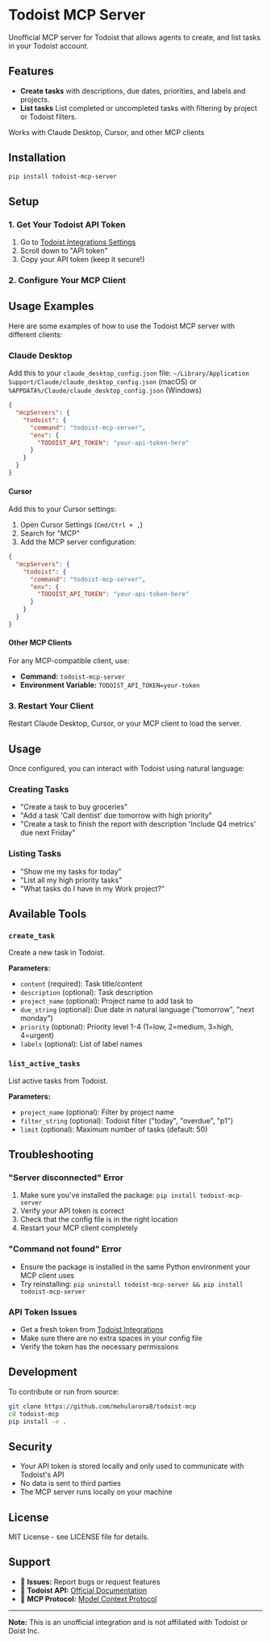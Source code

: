 # Todoist MCP Server

Unofficial MCP server for Todoist that allows agents to create, and list tasks in your Todoist account.

## Features

- **Create tasks** with descriptions, due dates, priorities, and labels and projects.
- **List tasks** List completed or uncompleted tasks with filtering by project or Todoist filters. 

Works with Claude Desktop, Cursor, and other MCP clients

## Installation

```bash
pip install todoist-mcp-server
```

## Setup

### 1. Get Your Todoist API Token

1. Go to [Todoist Integrations Settings](https://todoist.com/prefs/integrations)
2. Scroll down to "API token"
3. Copy your API token (keep it secure!)

### 2. Configure Your MCP Client

## Usage Examples

Here are some examples of how to use the Todoist MCP server with different clients:

### Claude Desktop

Add this to your `claude_desktop_config.json` file: `~/Library/Application Support/Claude/claude_desktop_config.json` (macOS) or `%APPDATA%/Claude/claude_desktop_config.json` (Windows)

```json
{
  "mcpServers": {
    "todoist": {
      "command": "todoist-mcp-server",
      "env": {
        "TODOIST_API_TOKEN": "your-api-token-here"
      }
    }
  }
}
```

#### Cursor

Add this to your Cursor settings:

1. Open Cursor Settings (`Cmd/Ctrl + ,`)
2. Search for "MCP" 
3. Add the MCP server configuration:

```json
{
  "mcpServers": {
    "todoist": {
      "command": "todoist-mcp-server",
      "env": {
        "TODOIST_API_TOKEN": "your-api-token-here"
      }
    }
  }
}
```

#### Other MCP Clients

For any MCP-compatible client, use:
- **Command:** `todoist-mcp-server`
- **Environment Variable:** `TODOIST_API_TOKEN=your-token`

### 3. Restart Your Client

Restart Claude Desktop, Cursor, or your MCP client to load the server.

## Usage

Once configured, you can interact with Todoist using natural language:

### Creating Tasks
- "Create a task to buy groceries"
- "Add a task 'Call dentist' due tomorrow with high priority"
- "Create a task to finish the report with description 'Include Q4 metrics' due next Friday"

### Listing Tasks
- "Show me my tasks for today"
- "List all my high priority tasks"
- "What tasks do I have in my Work project?"



## Available Tools

### `create_task`
Create a new task in Todoist.

**Parameters:**
- `content` (required): Task title/content
- `description` (optional): Task description
- `project_name` (optional): Project name to add task to
- `due_string` (optional): Due date in natural language ("tomorrow", "next monday")
- `priority` (optional): Priority level 1-4 (1=low, 2=medium, 3=high, 4=urgent)
- `labels` (optional): List of label names

### `list_active_tasks`
List active tasks from Todoist.

**Parameters:**
- `project_name` (optional): Filter by project name
- `filter_string` (optional): Todoist filter ("today", "overdue", "p1")
- `limit` (optional): Maximum number of tasks (default: 50)

## Troubleshooting

### "Server disconnected" Error
1. Make sure you've installed the package: `pip install todoist-mcp-server`
2. Verify your API token is correct
3. Check that the config file is in the right location
4. Restart your MCP client completely

### "Command not found" Error
- Ensure the package is installed in the same Python environment your MCP client uses
- Try reinstalling: `pip uninstall todoist-mcp-server && pip install todoist-mcp-server`

### API Token Issues
- Get a fresh token from [Todoist Integrations](https://todoist.com/prefs/integrations)
- Make sure there are no extra spaces in your config file
- Verify the token has the necessary permissions

## Development

To contribute or run from source:

```bash
git clone https://github.com/mehularora8/todoist-mcp
cd todoist-mcp
pip install -e .
```

## Security

- Your API token is stored locally and only used to communicate with Todoist's API
- No data is sent to third parties
- The MCP server runs locally on your machine

## License

MIT License - see LICENSE file for details.

## Support

- 🐛 **Issues:** Report bugs or request features
- 📖 **Todoist API:** [Official Documentation](https://developer.todoist.com/rest/v2/)
- 🔧 **MCP Protocol:** [Model Context Protocol](https://modelcontextprotocol.io/)

---

**Note:** This is an unofficial integration and is not affiliated with Todoist or Doist Inc.
